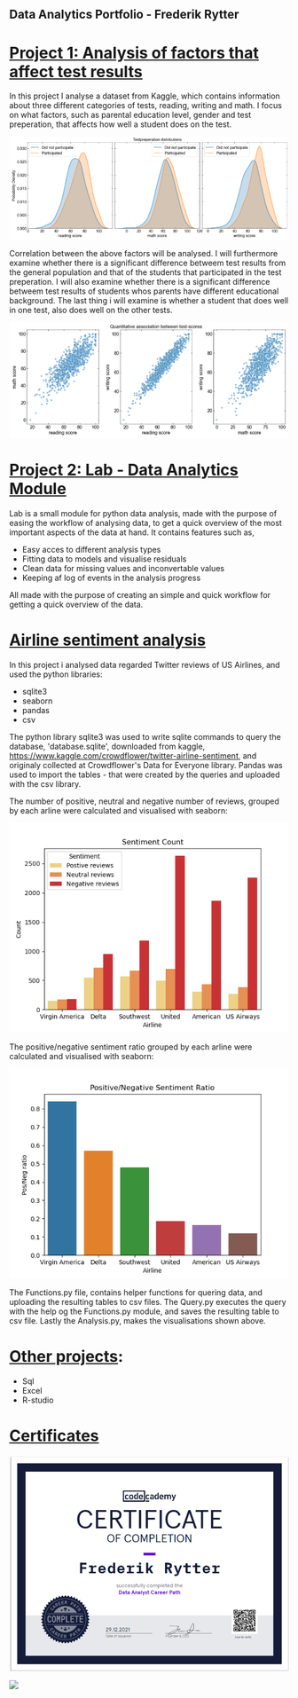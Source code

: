 ## Data Analytics Portfolio - Frederik Rytter

# [Project 1: Analysis of factors that affect test results](https://github.com/fred465f/exams)
In this project I analyse a dataset from Kaggle, which contains information about three different categories of tests, reading, writing and math. I focus on what factors, such as parental education level, gender and test preperation, that affects how well a student does on the test.

![](/images/eksamens-score-fordeling-pages-new.png)

Correlation between the above factors will be analysed. I will furthermore examine whether there is a significant difference betweem test results from the general population and that of the students that participated in the test preperation. I will also examine whether there is a significant difference betweem test results of students whos parents have different educational background. The last thing i will examine is whether a student that does well in one test, also does well on the other tests.

![](/images/scatter-pages-new.png)

# [Project 2: Lab - Data Analytics Module](https://github.com/fred465f/Lab)
Lab is a small module for python data analysis, made with the purpose of easing
the workflow of analysing data, to get a quick overview of the most important aspects of the data at hand.
It contains features such as,

 - Easy acces to different analysis types
 - Fitting data to models and visualise residuals
 - Clean data for missing values and inconvertable values
 - Keeping af log of events in the analysis progress

All made with the purpose of creating an simple and quick workflow for getting a quick overview of the data.

# [Airline sentiment analysis](https://github.com/fred465f/Airline_sentiment_repo)

In this project i analysed data regarded Twitter reviews of US Airlines, and used the python libraries:

 - sqlite3
 - seaborn
 - pandas
 - csv

The python library sqlite3 was used to write sqlite commands to query the database, 'database.sqlite', downloaded from kaggle, https://www.kaggle.com/crowdflower/twitter-airline-sentiment, and originaly collected at Crowdflower's Data for Everyone library. Pandas was used to import the tables - that were created by the queries and uploaded with the csv library. 

The number of positive, neutral and negative number of reviews, grouped by each arline were calculated and visualised with seaborn:

![](/images/Sentiment_Count.png)

The positive/negative sentiment ratio grouped by each arline were calculated and visualised with seaborn:

![](/images/PositiveNegative_Sentiment_Ratio.png)

The Functions.py file, contains helper functions for quering data, and uploading the resulting tables to csv files. The Query.py executes the query with the help og the Functions.py module, and saves the resulting table to csv file. Lastly the Analysis.py, makes the visualisations shown above.

# [Other projects](https://github.com/fred465f/Projects_Repo):
 - Sql
 - Excel
 - R-studio

# [Certificates](https://github.com/fred465f/Data_Analytics_Portfolio/tree/main/Codecademy_Certificates)

![](/Codecademy_Certificates/data_analyst_screenshot.png)

![](/Codecademy_Certificates/Sql_Analysis_Skærmbillede.png)
